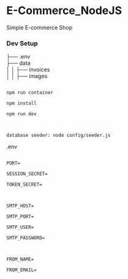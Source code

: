 # E-Commerce_NodeJS

Simple E-commerce Shop

### Dev Setup

├── .env\
├── data\
│ │ ├── invoices\
│ │ ├── images

```

npm run container

npm install

npm run dev



database seeder: node config/seeder.js

```

.env

```

PORT=

SESSION_SECRET=

TOKEN_SECRET=



SMTP_HOST=

SMTP_PORT=

SMTP_USER=

SMTP_PASSWORD=



FROM_NAME=

FROM_EMAIL=

```
